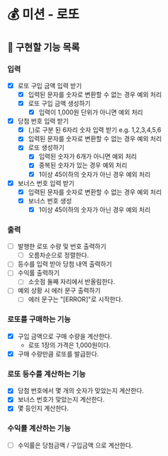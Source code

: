 # 💰 미션 - 로또

## 🎯 구현할 기능 목록

### 입력

- [x] 로또 구입 금액 입력 받기
    - [x] 입력된 문자를 숫자로 변환할 수 없는 경우 예외 처리
    - [x] 로또 구입 금액 생성하기
        - [x] 입력이 1,000원 단위가 아니면 예외 처리
- [x] 당첨 번호 입력 받기
    - [x] (,)로 구분 된 6자리 숫자 입력 받기 e.g. 1,2,3,4,5,6
    - [x] 입력된 문자를 숫자로 변환할 수 없는 경우 예외 처리
    - [x] 로또 생성하기
        - [x] 입력된 숫자가 6개가 아니면 예외 처리
        - [x] 중복된 숫자가 있는 경우 예외 처리
        - [x] 1이상 45이하의 숫자가 아닌 경우 예외 처리
- [x] 보너스 번호 입력 받기
    - [x] 입력된 문자를 숫자로 변환할 수 없는 경우 예외 처리
    - [x] 보너스 번호 생성
        - [x] 1이상 45이하의 숫자가 아닌 경우 예외 처리

### 출력

- [ ] 발행한 로또 수량 및 번호 출력하기
    - [ ] 오름차순으로 정렬한다.
- [ ] 등수를 입력 받아 당첨 내역 출력하기
- [ ] 수익률 출력하기
    - [ ] 소숫점 둘째 자리에서 반올림한다.
- [ ] 예외 상황 시 에러 문구 출력하기
    - [ ] 에러 문구는 "[ERROR]"로 시작한다.

### 로또를 구매하는 기능

- [x] 구입 금액으로 구매 수량을 계산한다.
    - 로또 1장의 가격은 1,000원이다.
- [x] 구매 수량만큼 로또를 발급한다.

### 로또 등수를 계산하는 기능

- [x] 당첨 번호에서 몇 개의 숫자가 맞았는지 계산한다.
- [x] 보너스 번호가 맞았는지 계산한다.
- [x] 몇 등인지 계산한다.

### 수익률 계산하는 기능

- [ ] 수익률은 당첨금액 / 구입금액 으로 계산한다.
